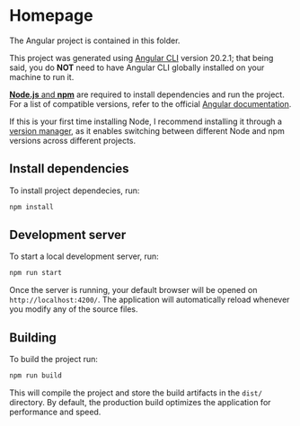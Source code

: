 # Homepage
The Angular project is contained in this folder.

This project was generated using [Angular CLI](https://github.com/angular/angular-cli) version 20.2.1; that being said, you do **NOT** need to have Angular CLI globally installed on your machine to run it.

[**Node.js** and **npm**](https://nodejs.org/en/learn/getting-started/introduction-to-nodejs) are required to install dependencies and run the project.<br/>For a list of compatible versions, refer to the official [Angular documentation](https://angular.dev/reference/versions).

If this is your first time installing Node, I recommend installing it through a [version manager](https://docs.npmjs.com/downloading-and-installing-node-js-and-npm#using-a-node-version-manager-to-install-nodejs-and-npm), as it enables switching between different Node and npm versions across different projects.


## Install dependencies

To install project dependecies, run:

```bash
npm install
```

## Development server

To start a local development server, run:

```bash
npm run start
```

Once the server is running, your default browser will be opened on `http://localhost:4200/`. The application will automatically reload whenever you modify any of the source files.


## Building

To build the project run:

```bash
npm run build
```

This will compile the project and store the build artifacts in the `dist/` directory. By default, the production build optimizes the application for performance and speed.
